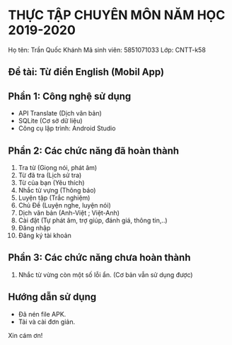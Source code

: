 
# THỰC TẬP CHUYÊN MÔN NĂM HỌC 2019-2020
Họ tên: Trần Quốc Khánh
Mã sinh viên: 5851071033
Lớp: CNTT-k58
## Đề tài: Từ điển English (Mobil App)
## Phần 1: Công nghệ sử dụng
- API Translate (Dịch văn bản)
- SQLite (Cơ sở dữ liệu)
- Công cụ lập trình: Android Studio
## Phần 2: Các chức năng đã hoàn thành
1. Tra từ (Giọng nói, phát âm)
2. Từ đã tra (Lịch sử tra)
3. Từ của bạn (Yêu thích)
4. Nhắc từ vựng (Thông báo)
5. Luyện tập (Trắc nghiệm)
6. Chủ Đề (Luyện nghe, luyện nói)
7. Dịch văn bản (Anh-Việt ; Việt-Anh)
8. Cài đặt (Tự phát âm, trợ giúp, đánh giá, thông tin,..)
9. Đăng nhập
10. Đăng ký tài khoản
## Phần 3: Các chức năng chưa hoàn thành
1. Nhắc từ vừng còn một số lỗi ẩn. (Cơ bản vẫn sử dụng được)
## Hướng dẫn sử dụng
- Đã nén file APK.
- Tải và cài đơn giản.

Xin cám ơn!
